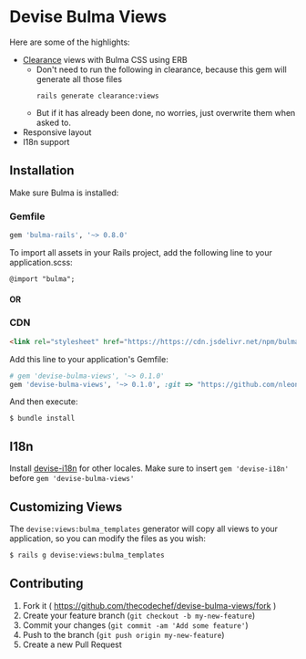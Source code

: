 # Devise Bulma Views

Here are some of the highlights:

- [Clearance](https://github.com/thoughtbot/clearance) views with Bulma CSS using ERB
    - Don't need to run the following in clearance, because this gem will generate all those files
        ```
        rails generate clearance:views
        ```
    - But if it has already been done, no worries, just overwrite them when asked to.
- Responsive layout
- I18n support

<!-- ![Screenshot](https://raw.githubusercontent.com/thecodechef/devise-bulma-views/master/Screenshot.png) -->

## Installation

Make sure Bulma is installed:

### Gemfile
```ruby
gem 'bulma-rails', '~> 0.8.0'
```

To import all assets in your Rails project, add the following line to your application.scss:

```
@import "bulma";
```

#### OR

### CDN
```html
<link rel="stylesheet" href="https://https://cdn.jsdelivr.net/npm/bulma@0.8.0/css/bulma.min.css">
```


Add this line to your application's Gemfile:

```ruby
# gem 'devise-bulma-views', '~> 0.1.0'
gem 'devise-bulma-views', '~> 0.1.0', :git => "https://github.com/nleonora/devise-bulma-views.git", :branch => "clearance"
```

And then execute:

    $ bundle install

## I18n

Install [devise-i18n](https://github.com/tigrish/devise-i18n) for other locales. Make sure to insert `gem 'devise-i18n'` before `gem 'devise-bulma-views'`

## Customizing Views

The `devise:views:bulma_templates` generator will copy all views to your application, so you can modify the files as you wish:

```sh
$ rails g devise:views:bulma_templates
```

## Contributing

1. Fork it ( https://github.com/thecodechef/devise-bulma-views/fork )
2. Create your feature branch (`git checkout -b my-new-feature`)
3. Commit your changes (`git commit -am 'Add some feature'`)
4. Push to the branch (`git push origin my-new-feature`)
5. Create a new Pull Request
